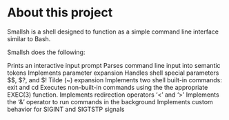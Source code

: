 # About this project
Smallsh is a shell designed to function as a simple command line interface similar to Bash.

Smallsh does the following:

Prints an interactive input prompt
Parses command line input into semantic tokens
Implements parameter expansion
Handles shell special parameters $$, $?, and $!
Tilde (~) expansion
Implements two shell built-in commands: exit and cd
Executes non-built-in commands using the the appropriate EXEC(3) function.
Implements redirection operators ‘<’ and ‘>’
Implements the ‘&’ operator to run commands in the background
Implements custom behavior for SIGINT and SIGTSTP signals

